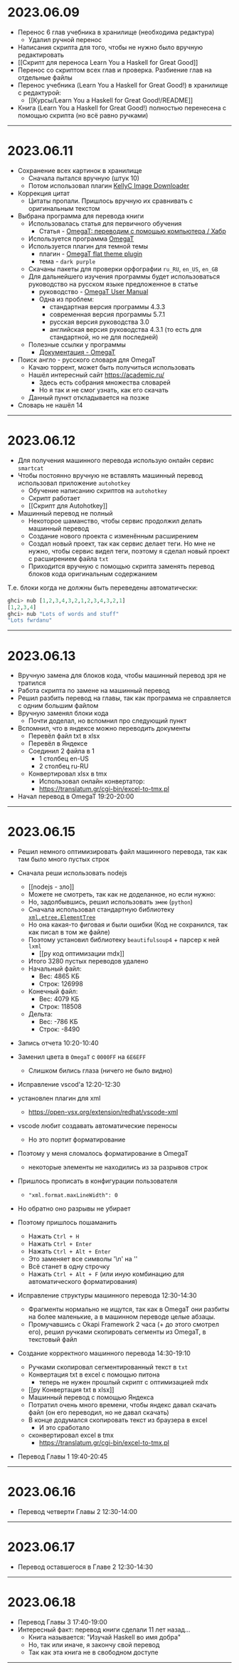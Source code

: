 # 2023.06.09

- Перенос 6 глав учебника в хранилище (необходима редактура)
	- Удалил ручной перенос
- Написания скрипта для того, чтобы не нужно было вручную редактировать
- [[Скрипт для переноса Learn You a Haskell for Great Good]]
- Перенос со скриптом всех глав и проверка. Разбиение глав на отдельные файлы
- Перенос учебника (Learn You a Haskell for Great Good!) в хранилище с редактурой:
	- [[Курсы/Learn You a Haskell for Great Good!/README]]
- Книга (Learn You a Haskell for Great Good!) полностью перенесена с помощью скрипта (но всё равно ручками)

---
# 2023.06.11

- Сохранение всех картинок в хранилище
	- Сначала пытался вручную (штук 10)
	- Потом использовал плагин [KellyC Image Downloader](https://chrome.google.com/webstore/detail/kellyc-image-downloader/mbhkdmjolnhcppnkldbdfaomeabjiofm)
- Коррекция цитат
	- Цитаты пропали. Пришлось вручную их сравнивать с оригинальным текстом
- Выбрана программа для перевода книги
	- Использовалась статья для первичного обучения
		- Статья - [OmegaT: переводим с помощью компьютера / Хабр](https://habr.com/ru/articles/404061/)
	- Используется программа [OmegaT](https://omegat.org/ru/)
	- Используется плагин для темной темы
		- плагин - [OmegaT flat theme plugin](https://codeberg.org/miurahr/omegat-flat-theme)
		- тема - `dark purple`
	- Скачаны пакеты для проверки орфографии `ru_RU`, `en_US`, `en_GB`
	- Для дальнейшего изучения программы будет использоваться руководство на русском языке предложенное в статье
		- руководство - [OmegaT User Manual](https://omegat.sourceforge.io/manual-standard/)
		- Одна из проблем:
			- стандартная версия программы 4.3.3
			- современная версия программы 5.7.1
			- русская версия руководства 3.0
			- английская версия руководства 4.3.1 (то есть для стандартной, но не для последней)
	- Полезные ссылки у программы
		- [Документация - OmegaT](http://omegat.org/ru/documentation)
- Поиск англо - русского словаря для OmegaT
	- Качаю торрент, может быть получиться использовать
	- Нашёл интересный сайт https://academic.ru/
		- Здесь есть собрания множества словарей
		- Но я так и не смог узнать, как его скачать
	- Данный пункт откладывается на позже
- Словарь не нашёл 14

---
# 2023.06.12

- Для получения машинного перевода использую онлайн сервис `smartcat`
- Чтобы постоянно вручную не вставлять машинный перевод использовал приложение `autohotkey`
	- Обучение написанию скриптов на `autohotkey`
	- Скрипт работает
	- [[Скрипт для Autohotkey]]
- Машинный перевод не полный
	- Некоторое шаманство, чтобы сервис продолжил делать машинный перевод
	- Создание нового проекта с изменённым расширением
	- Создал новый проект, так как сервис делает теги. Но мне не нужно, чтобы сервис видел теги, поэтому я сделал новый проект с расширением файла `txt`
	- Приходится вручную с помощью скрипта заменять перевод блоков кода оригинальным содержанием

Т.е. блоки когда не должны быть переведены автоматически:

```haskell
ghci> nub [1,2,3,4,3,2,1,2,3,4,3,2,1]
[1,2,3,4]
ghci> nub "Lots of words and stuff"
"Lots fwrdanu"
```

---
# 2023.06.13

- Вручную замена для блоков кода, чтобы машинный перевод зря не тратился
- Работа скрипта по замене на машинный перевод
- Решил разбить перевод на главы, так как программа не справляется с одним большим файлом
- Вручную заменял блоки кода
	- Почти доделал, но вспомнил про следующий пункт
- Вспомнил, что в яндексе можно переводить документы
	- Перевёл файл txt в xlsx
	- Перевёл в Яндексе
	- Соединил 2 файла в 1
		- 1 столбец en-US
		- 2 столбец ru-RU
	- Конвертировал xlsx в tmx
		- Использовал онлайн конвертатор:
		- https://translatum.gr/cgi-bin/excel-to-tmx.pl
- Начал перевод в OmegaT 19:20-20:00

---
# 2023.06.15

- Решил немного оптимизировать файл машинного перевода, так как там было много пустых строк
- Сначала реши использовать nodejs
	- [[nodejs - зло]]
	- Можете не смотреть, так как не доделанное, но если нужно:
	- Но, задолбывшись, решил использовать `змею` (`python`)
	- Сначала использовал стандартную библиотеку [`xml.etree.ElementTree`](https://docs.python.org/3/library/xml.etree.elementtree.html)
	- Но она какая-то фиговая и были ошибки (Код не сохранился, так как писал в том же файле)
	- Поэтому установил библиотеку `beautifulsoup4` + парсер к ней `lxml`
		- [[py код оптимизации mdx]]
	- Итого 3280 пустых переводов удалено
	- Начальный файл:
		- Вес: 4865 КБ
		- Строк: 126998
	- Конечный файл:
		- Вес: 4079 КБ
		- Строк: 118508
	- Дельта:
		- Вес: -786 КБ
		- Строк:  -8490
- Запись отчета 10:20-10:40
- Заменил цвета в `OmegaT` с `0000FF` на `6E6EFF`
	- Слишком бились глаза (ничего не было видно)
- Исправление vscod'а 12:20-12:30

- установлен плагин для xml
	- https://open-vsx.org/extension/redhat/vscode-xml
- vscode любит создавать автоматические переносы
	- Но это портит форматирование
- Поэтому у меня сломалось форматирование в OmegaT
	- некоторые элементы не находились из за разрывов строк
- Пришлось прописать в конфигурации пользователя
	- `"xml.format.maxLineWidth": 0`
- Но обратно оно разрывы не убирает
- Поэтому пришлось пошаманить
	- Нажать `Ctrl + H`
	- Нажать `Ctrl + Enter`
	- Нажать `Ctrl + Alt + Enter`
	- Это заменяет все символы '\\n' на ''
	- Всё станет в одну строчку
	- Нажать `Ctrl + Alt + F` (или иную комбинацию для автоматического форматирования)
- Исправление структуры машинного перевода 12:30-14:30
	- Фрагменты нормально не ищутся, так как в OmegaT они разбиты на более маленькие, а в машинном переводе целые абзацы.
	- Промучавшись с Okapi Framework 2 часа (+ до этого смотрел его), решил ручками скопировать сегменты из OmegaT, в текстовый файл
- Создание корректного машинного перевода 14:30-19:10
	-  Ручками скопировал сегментированный текст в `txt`
	-  Конвертация txt в excel c помощью питона
		- теперь не нужен прошлый скрипт с оптимизацией mdx
	- [[py Конвертация txt в xlsx]]
	- Машинный перевод с помощью Яндекса
	- Потратил очень много времени, чтобы яндекс давал скачать файл (он его переводил, но не давал скачать)
	- В конце додумался скопировать текст из браузера в excel 
		- И это сработало
	- сконвертировал excel в tmx 
		- https://translatum.gr/cgi-bin/excel-to-tmx.pl
- Перевод Главы 1 19:40-20:45

---
# 2023.06.16

- Перевод четверти Главы 2 12:30-14:00

---
# 2023.06.17

- Перевод оставшегося в Главе 2 12:30-14:30

---
# 2023.06.18

- Перевод Главы 3 17:40-19:00
- Интересный факт: перевод книги сделали 11 лет назад...
	- Книга называется: "Изучай Haskell во имя добра"
	- Но, так или иначе, я закончу свой перевод
	- Так как эта книга не в свободном доступе

---